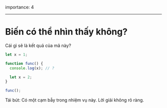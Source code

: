 importance: 4

---

# Biến có thể nhìn thấy không?

Cái gì sẽ là kết quả của mã này?

```js
let x = 1;

function func() {
  console.log(x); // ?

  let x = 2;
}

func();
```

Tái bút: Có một cạm bẫy trong nhiệm vụ này. Lời giải không rõ ràng.
